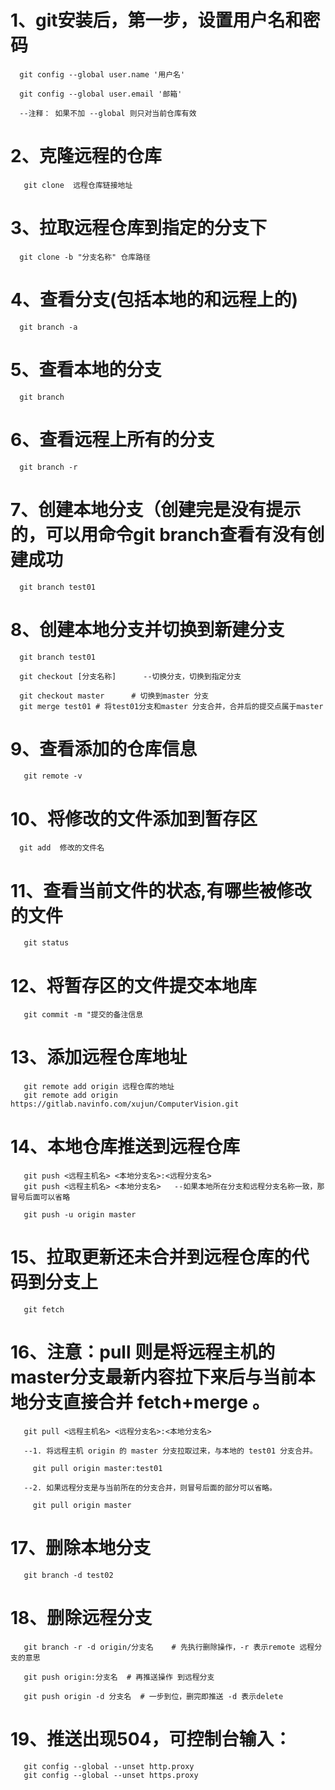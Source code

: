 # 1、git安装后，第一步，设置用户名和密码
```
  git config --global user.name '用户名'

  git config --global user.email '邮箱'

  --注释： 如果不加 --global 则只对当前仓库有效
```

# 2、克隆远程的仓库
```
   git clone  远程仓库链接地址
```

# 3、拉取远程仓库到指定的分支下
```
  git clone -b "分支名称" 仓库路径
```

# 4、查看分支(包括本地的和远程上的)
```
  git branch -a    
```

# 5、查看本地的分支
```
  git branch
```
# 6、查看远程上所有的分支
```
  git branch -r
```

# 7、创建本地分支（创建完是没有提示的，可以用命令git branch查看有没有创建成功
```
  git branch test01
```
# 8、创建本地分支并切换到新建分支
```
  git branch test01
  
  git checkout [分支名称]      --切换分支，切换到指定分支
  
  git checkout master      # 切换到master 分支
  git merge test01 # 将test01分支和master 分支合并，合并后的提交点属于master
```

# 9、查看添加的仓库信息

```
   git remote -v
```

# 10、将修改的文件添加到暂存区
```
  git add  修改的文件名
```

# 11、查看当前文件的状态,有哪些被修改的文件

```
   git status
```
# 12、将暂存区的文件提交本地库

```
   git commit -m "提交的备注信息
```

# 13、添加远程仓库地址

```
   git remote add origin 远程仓库的地址
   git remote add origin https://gitlab.navinfo.com/xujun/ComputerVision.git
```

# 14、本地仓库推送到远程仓库
```
   git push <远程主机名> <本地分支名>:<远程分支名>
   git push <远程主机名> <本地分支名>   --如果本地所在分支和远程分支名称一致，那冒号后面可以省略

   git push -u origin master
```

# 15、拉取更新还未合并到远程仓库的代码到分支上
```
   git fetch
```
# 16、注意：pull 则是将远程主机的master分支最新内容拉下来后与当前本地分支直接合并 fetch+merge 。
```
   git pull <远程主机名> <远程分支名>:<本地分支名>
   
   --1. 将远程主机 origin 的 master 分支拉取过来，与本地的 test01 分支合并。
   
     git pull origin master:test01
   
   --2. 如果远程分支是与当前所在的分支合并，则冒号后面的部分可以省略。
   
     git pull origin master
```
# 17、删除本地分支
```
   git branch -d test02
```

# 18、删除远程分支
```
   git branch -r -d origin/分支名    # 先执行删除操作，-r 表示remote 远程分支的意思
   
   git push origin:分支名  # 再推送操作 到远程分支
   
   git push origin -d 分支名  # 一步到位，删完即推送 -d 表示delete
```

# 19、推送出现504，可控制台输入：
```
   git config --global --unset http.proxy
   git config --global --unset https.proxy
```

